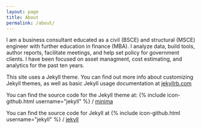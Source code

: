 ```yaml
---
layout: page
title: About
permalink: /about/
---
```

I am a business consultant educated as a civil (BSCE) and structural (MSCE) engineer with further education in finance (MBA). I analyze data, build tools, author reports, facilitate meetings, and help set policy for government clients. I have been focused on asset managment, cost estimating, and analytics for the past ten years.

This site uses a Jekyll theme. You can find out more info about customizing  Jekyll themes, as well as basic Jekyll usage documentation at [jekyllrb.com](https://jekyllrb.com/)

You can find the source code for the Jekyll theme at:
{% include icon-github.html username="jekyll" %} /
[minima](https://github.com/jekyll/minima)

You can find the source code for Jekyll at
{% include icon-github.html username="jekyll" %} /
[jekyll](https://github.com/jekyll/jekyll)
